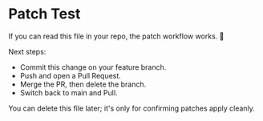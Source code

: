 # Patch Test

If you can read this file in your repo, the patch workflow works. 🎉

Next steps:
- Commit this change on your feature branch.
- Push and open a Pull Request.
- Merge the PR, then delete the branch.
- Switch back to main and Pull.

You can delete this file later; it's only for confirming patches apply cleanly.

